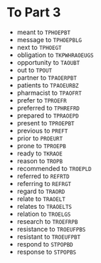 # To Part 3

* meant to `TPHOEPBT`
* message to `TPHOEPBLG`
* next to `TPHOEGT`
* obligation to `TKPWHRAOEUGS`
* opportunity to `TAOUBT`
* out to `TPOUT`
* partner to `TPAOERPBT`
* patients to `TPAOEURBZ`
* pharmacist to `TPAOFRT`
* prefer to `TPROEFR`
* preferred to `TPHREFRD`
* prepared to `TPRAOEPD`
* present to `TPROEPBT`
* previous to `PREFT`
* prior to `PROEURT`
* prone to `TPROEPB`
* ready to `TKRAOE`
* reason to `TROPB`
* recommended to `TROEPLD`
* referred to `REFRTD`
* referring to `REFRGT`
* regard to `TRAORD`
* relate to `TRAOELT`
* relates to `TRAOELTS`
* relation to `TROELGS`
* research to `TROEFRPB`
* resistance to `TROEUFPBS`
* resistant to `TROEUFPBT`
* respond to `STPOPBD`
* response to `STPOPBS`
